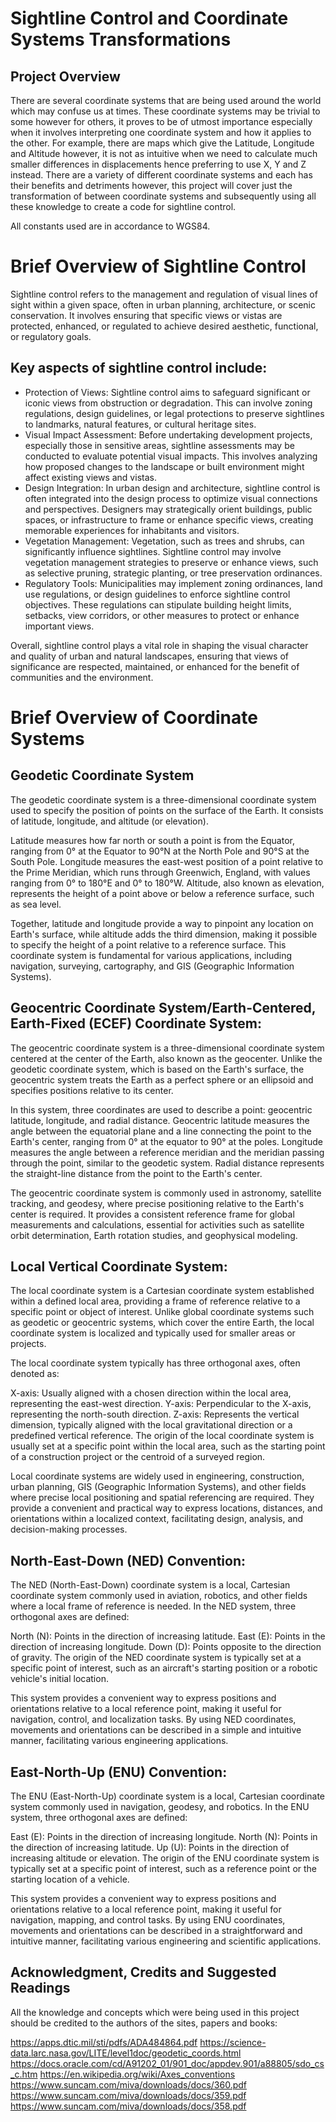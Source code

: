 # Sightline Control and Coordinate Systems Transformations
 
## Project Overview
There are several coordinate systems that are being used around the world which may confuse us at times. These coordinate systems may be trivial to some however for others, it proves to be of utmost importance especially when it involves interpreting one coordinate system and how it applies to the other. For example, there are maps which give the Latitude, Longitude and Altitude however, it is not as intuitive when we need to calculate much smaller differences in displacements hence preferring to use X, Y and Z instead. There are a variety of different coordinate systems and each has their benefits and detriments however, this project will cover just the transformation of between coordinate systems and subsequently using all these knowledge to create a code for sightline control. 

All constants used are in accordance to WGS84.

# Brief Overview of Sightline Control
Sightline control refers to the management and regulation of visual lines of sight within a given space, often in urban planning, architecture, or scenic conservation. It involves ensuring that specific views or vistas are protected, enhanced, or regulated to achieve desired aesthetic, functional, or regulatory goals.

## Key aspects of sightline control include:
- Protection of Views: Sightline control aims to safeguard significant or iconic views from obstruction or degradation. This can involve zoning regulations, design guidelines, or legal protections to preserve sightlines to landmarks, natural features, or cultural heritage sites.
- Visual Impact Assessment: Before undertaking development projects, especially those in sensitive areas, sightline assessments may be conducted to evaluate potential visual impacts. This involves analyzing how proposed changes to the landscape or built environment might affect existing views and vistas.
- Design Integration: In urban design and architecture, sightline control is often integrated into the design process to optimize visual connections and perspectives. Designers may strategically orient buildings, public spaces, or infrastructure to frame or enhance specific views, creating memorable experiences for inhabitants and visitors.
- Vegetation Management: Vegetation, such as trees and shrubs, can significantly influence sightlines. Sightline control may involve vegetation management strategies to preserve or enhance views, such as selective pruning, strategic planting, or tree preservation ordinances.
- Regulatory Tools: Municipalities may implement zoning ordinances, land use regulations, or design guidelines to enforce sightline control objectives. These regulations can stipulate building height limits, setbacks, view corridors, or other measures to protect or enhance important views.

Overall, sightline control plays a vital role in shaping the visual character and quality of urban and natural landscapes, ensuring that views of significance are respected, maintained, or enhanced for the benefit of communities and the environment.

# Brief Overview of Coordinate Systems
## Geodetic Coordinate System
The geodetic coordinate system is a three-dimensional coordinate system used to specify the position of points on the surface of the Earth. It consists of latitude, longitude, and altitude (or elevation).

Latitude measures how far north or south a point is from the Equator, ranging from 0° at the Equator to 90°N at the North Pole and 90°S at the South Pole. Longitude measures the east-west position of a point relative to the Prime Meridian, which runs through Greenwich, England, with values ranging from 0° to 180°E and 0° to 180°W. Altitude, also known as elevation, represents the height of a point above or below a reference surface, such as sea level.

Together, latitude and longitude provide a way to pinpoint any location on Earth's surface, while altitude adds the third dimension, making it possible to specify the height of a point relative to a reference surface. This coordinate system is fundamental for various applications, including navigation, surveying, cartography, and GIS (Geographic Information Systems).

## Geocentric Coordinate System/Earth-Centered, Earth-Fixed (ECEF) Coordinate System:
The geocentric coordinate system is a three-dimensional coordinate system centered at the center of the Earth, also known as the geocenter. Unlike the geodetic coordinate system, which is based on the Earth's surface, the geocentric system treats the Earth as a perfect sphere or an ellipsoid and specifies positions relative to its center.

In this system, three coordinates are used to describe a point: geocentric latitude, longitude, and radial distance. Geocentric latitude measures the angle between the equatorial plane and a line connecting the point to the Earth's center, ranging from 0° at the equator to 90° at the poles. Longitude measures the angle between a reference meridian and the meridian passing through the point, similar to the geodetic system. Radial distance represents the straight-line distance from the point to the Earth's center.

The geocentric coordinate system is commonly used in astronomy, satellite tracking, and geodesy, where precise positioning relative to the Earth's center is required. It provides a consistent reference frame for global measurements and calculations, essential for activities such as satellite orbit determination, Earth rotation studies, and geophysical modeling.


## Local Vertical Coordinate System: 
The local coordinate system is a Cartesian coordinate system established within a defined local area, providing a frame of reference relative to a specific point or object of interest. Unlike global coordinate systems such as geodetic or geocentric systems, which cover the entire Earth, the local coordinate system is localized and typically used for smaller areas or projects.

The local coordinate system typically has three orthogonal axes, often denoted as:

X-axis: Usually aligned with a chosen direction within the local area, representing the east-west direction.
Y-axis: Perpendicular to the X-axis, representing the north-south direction.
Z-axis: Represents the vertical dimension, typically aligned with the local gravitational direction or a predefined vertical reference.
The origin of the local coordinate system is usually set at a specific point within the local area, such as the starting point of a construction project or the centroid of a surveyed region.

Local coordinate systems are widely used in engineering, construction, urban planning, GIS (Geographic Information Systems), and other fields where precise local positioning and spatial referencing are required. They provide a convenient and practical way to express locations, distances, and orientations within a localized context, facilitating design, analysis, and decision-making processes.


## North-East-Down (NED) Convention:
The NED (North-East-Down) coordinate system is a local, Cartesian coordinate system commonly used in aviation, robotics, and other fields where a local frame of reference is needed. In the NED system, three orthogonal axes are defined:

North (N): Points in the direction of increasing latitude.
East (E): Points in the direction of increasing longitude.
Down (D): Points opposite to the direction of gravity.
The origin of the NED coordinate system is typically set at a specific point of interest, such as an aircraft's starting position or a robotic vehicle's initial location.

This system provides a convenient way to express positions and orientations relative to a local reference point, making it useful for navigation, control, and localization tasks. By using NED coordinates, movements and orientations can be described in a simple and intuitive manner, facilitating various engineering applications.

## East-North-Up (ENU) Convention:
The ENU (East-North-Up) coordinate system is a local, Cartesian coordinate system commonly used in navigation, geodesy, and robotics. In the ENU system, three orthogonal axes are defined:

East (E): Points in the direction of increasing longitude.
North (N): Points in the direction of increasing latitude.
Up (U): Points in the direction of increasing altitude or elevation.
The origin of the ENU coordinate system is typically set at a specific point of interest, such as a reference point or the starting location of a vehicle.

This system provides a convenient way to express positions and orientations relative to a local reference point, making it useful for navigation, mapping, and control tasks. By using ENU coordinates, movements and orientations can be described in a straightforward and intuitive manner, facilitating various engineering and scientific applications.


## Acknowledgment, Credits and Suggested Readings
All the knowledge and concepts which were being used in this project should be credited to the authors of the sites, papers and books:

https://apps.dtic.mil/sti/pdfs/ADA484864.pdf
https://science-data.larc.nasa.gov/LITE/level1doc/geodetic_coords.html
https://docs.oracle.com/cd/A91202_01/901_doc/appdev.901/a88805/sdo_cs_c.htm
https://en.wikipedia.org/wiki/Axes_conventions
https://www.suncam.com/miva/downloads/docs/360.pdf
https://www.suncam.com/miva/downloads/docs/359.pdf
https://www.suncam.com/miva/downloads/docs/358.pdf
